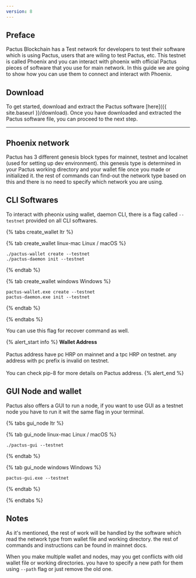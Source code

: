 ```yaml
---
version: 8
---
```


## Preface

Pactus Blockchain has a Test network for developers to test their software which is using Pactus, users
that are wiling to test Pactus, etc. This testnet is called Phoenix and you can interact with
phoenix with official Pactus pieces of software that you use for main network. In this guide we are
going to show how you can use them to connect and interact with Phoenix.

## Download

To get started, download and extract the Pactus software
[here]({{ site.baseurl }}/download).
Once you have downloaded and extracted the Pactus software file, you can proceed to the next step.

---

## Phoenix network

Pactus has 3 different genesis block types for mainnet, testnet and localnet (used for setting up 
dev environment).  this genesis type is determined in your Pactus working directory and your wallet
file once you made or initialized it. the rest of commands can find-out the network type based on 
this and there is no need to specify which network you are using.

## CLI Softwares

To interact with pheonix using wallet, daemon CLI, there is a flag called `--testnet` provided on
all CLI softwares.

{% tabs create_wallet ltr %}

{% tab create_wallet linux-mac <i class="fa-brands fa-linux"></i> Linux / <i class="fa-brands fa-apple"></i> macOS %}

```text
./pactus-wallet create --testnet
./pactus-daemon init --testnet
```

{% endtab %}

{% tab create_wallet windows <i class="fa-brands fa-windows"></i> Windows %}

```text
pactus-wallet.exe create --testnet
pactus-daemon.exe init --testnet
```

{% endtab %}

{% endtabs %}

You can use this flag for recover command as well.

{% alert_start info %}
<b>Wallet Address</b>
<br><br>
Pactus address have pc HRP on mainnet and a tpc HRP on testnet. any address with pc prefix is invalid
on testnet.
<br><br>
You can check pip-8 for more details on Pactus address.
{% alert_end %}

## GUI Node and wallet

Pactus also offers a GUI to run a node, if you want to use GUI as a testnet node you have to run it
wit the same flag in your terminal.

{% tabs gui_node ltr %}

{% tab gui_node linux-mac <i class="fa-brands fa-linux"></i> Linux / <i class="fa-brands fa-apple"></i> macOS %}

```text
./pactus-gui --testnet
```

{% endtab %}

{% tab gui_node windows <i class="fa-brands fa-windows"></i> Windows %}

```text
pactus-gui.exe --testnet
```

{% endtab %}

{% endtabs %}

## Notes

As it's mentioned, the rest of work will be handled by the software which read the network type from
wallet file and working directory. the rest of commands and instructions can be found in mainnet docs.

When you make multiple wallet and nodes, may you get conflicts with old wallet file or working directories.
you have to specify a new path for them using `--path` flag or just remove the old one.
